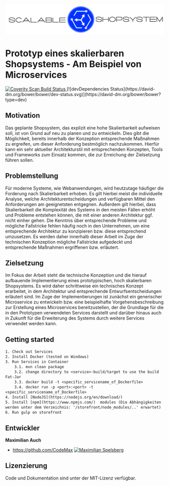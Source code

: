 ![Logo](./img/header_light.png)

# Prototyp eines skalierbaren Shopsystems - Am Beispiel von Microservices  
<a href="https://scan.coverity.com/projects/codemax-scalable-shopsystem">
  <img alt="Coverity Scan Build Status"
       src="https://scan.coverity.com/projects/9743/badge.svg"/>
</a>
[![devDependencies Status](https://david-dm.org/bower/bower/dev-status.svg)](https://david-dm.org/bower/bower?type=dev)

## Motivation
Das geplante Shopsystem, das explizit eine hohe Skalierbarkeit aufweisen soll, ist von Grund auf neu zu planen und zu entwickeln. Dies gibt die Möglichkeit, bereits innerhalb der Konzeption entsprechende Maßnahmen zu ergreifen, um dieser Anforderung bestmöglich nachzukommen. Hierfür kann ein sehr aktueller Architekturstil mit entsprechenden Konzepten, Tools und Frameworks zum Einsatz kommen, die zur Erreichung der Zielsetzung führen sollen.

## Problemstellung
Für moderne Systeme, wie Webanwendungen, wird heutzutage häufiger die Forderung nach Skalierbarkeit erhoben. Es gilt hierbei meist die individuelle Analyse, welche Architekturentscheidungen und verfügbaren Mittel den Anforderungen am geeignetsten entgegnen. Außerdem gilt hierbei, dass Skalierbarkeit die Komplexität des Systems in den meisten Fällen erhöht und Probleme entstehen können, die mit einer anderen Architektur ggf. nicht einher gehen. Die Kenntnis über entsprechende Probleme und mögliche Fallstricke fehlen häufig noch in den Unternehmen, um eine entsprechende Architektur zu konzipieren bzw. diese entsprechend umzusetzen. Es werden daher innerhalb dieser Arbeit im Zuge der technischen Konzeption mögliche Fallstricke aufgedeckt und entsprechende Maßnahmen ergriffenen bzw. erläutert.

## Zielsetzung
Im Fokus der Arbeit steht die technische Konzeption und die hierauf aufbauende Implementierung eines prototypischen, hoch skalierbaren Shopsystems. Es wird daher schrittweise ein technisches Konzept erarbeitet, in dem Architektur und entsprechende Entwurfsentscheidungen erläutert sind. Im Zuge der Implementierungen ist zunächst ein generischer Microservice zu entwickeln bzw. eine beispielhafte Vorgehensbeschreibung zur Erstellung eines Microservices bereitzustellen, der die Grundlage für die in den Prototypen verwendeten Services darstellt und darüber hinaus auch in Zukunft für die Erweiterung des Systems durch weitere Services verwendet werden kann. 

## Getting started
    1. Check out Services
    2. Install Docker (tested on Windows)
    3. Run Services in Container
        3.1. mvn clean package
        3.2. change directory to <service>-build/target to use the build Fat-Jar
        3.3. docker build -t <specific_servicename_of_Dockerfile>
        3.4. docker run -p <port>:<port> -t <specific_servicename_of_Dockerfile>
    4. Install [NodeJS](https://nodejs.org/en/download/)
    5. Install [npm](https://www.npmjs.com/)  modules (Die Abhängigkeiten werden unter dem Verzeichnis: '/storefront/node_modules/..' erwartet)
    6. Run gulp on storefront
    
## Entwickler
  **Maximilian Auch** 
  * <https://github.com/CodeMax>
  <a href="http://www.xing.com/profile/Maximilian_Spelsberg" target="_blank" rel="me"><img src="http://www.xing.com/img/buttons/1_de_btn.gif" width="85" height="23" alt="Maximilian Spelsberg"></a>

## Lizenzierung
Code und Dokumentation sind unter der MIT-Lizenz verfügbar.
